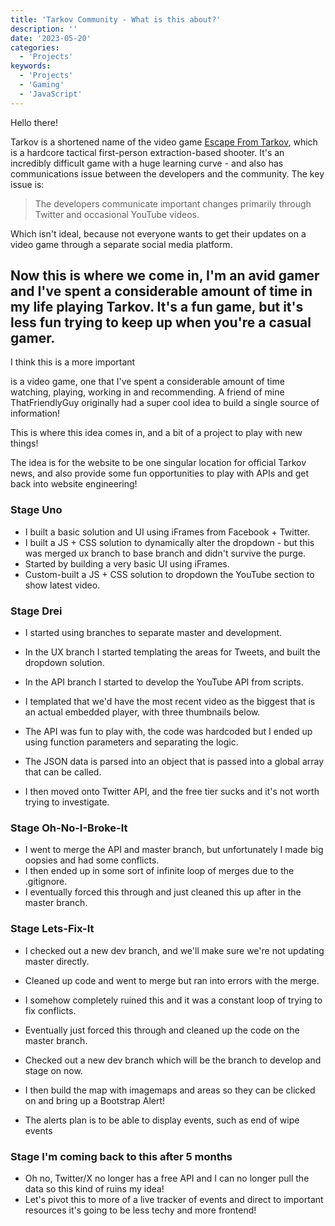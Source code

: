 ```yaml
---
title: 'Tarkov Community - What is this about?'
description: ''
date: '2023-05-20'
categories:
  - 'Projects'
keywords:
  - 'Projects'
  - 'Gaming'
  - 'JavaScript'
---
```


Hello there!

Tarkov is a shortened name of the video game [Escape From Tarkov](escapefromtarkov.com/), which is a hardcore tactical first-person extraction-based shooter. It's an incredibly difficult game with a huge learning curve - and also has communications issue between the developers and the community. The key issue is:

> The developers communicate important changes primarily through Twitter and occasional YouTube videos.

Which isn't ideal, because not everyone wants to get their updates on a video game through a separate social media platform.

## Now this is where we come in, I'm an avid gamer and I've spent a considerable amount of time in my life playing Tarkov. It's a fun game, but it's less fun trying to keep up when you're a casual gamer.

I think this is a more important

is a video game, one that I've spent a considerable amount of time watching, playing, working in and recommending. A friend of mine ThatFriendlyGuy originally had a super cool idea to build a single source of information!

This is where this idea comes in, and a bit of a project to play with new things!

The idea is for the website to be one singular location for official Tarkov news, and also provide some fun opportunities to play with APIs and get back into website engineering!

### Stage Uno

- I built a basic solution and UI using iFrames from Facebook + Twitter.
- I built a JS + CSS solution to dynamically alter the dropdown - but this was merged ux branch to base branch and didn't survive the purge.
- Started by building a very basic UI using iFrames.
- Custom-built a JS + CSS solution to dropdown the YouTube section to show latest video.

### Stage Drei

- I started using branches to separate master and development.
- In the UX branch I started templating the areas for Tweets, and built the dropdown solution.
- In the API branch I started to develop the YouTube API from scripts.
- I templated that we'd have the most recent video as the biggest that is an actual embedded player, with three thumbnails below.

- The API was fun to play with, the code was hardcoded but I ended up using function parameters and separating the logic.
- The JSON data is parsed into an object that is passed into a global array that can be called.

- I then moved onto Twitter API, and the free tier sucks and it's not worth trying to investigate.

### Stage Oh-No-I-Broke-It

- I went to merge the API and master branch, but unfortunately I made big oopsies and had some conflicts.
- I then ended up in some sort of infinite loop of merges due to the .gitignore.
- I eventually forced this through and just cleaned this up after in the master branch.

### Stage Lets-Fix-It

- I checked out a new dev branch, and we'll make sure we're not updating master directly.

- Cleaned up code and went to merge but ran into errors with the merge.
- I somehow completely ruined this and it was a constant loop of trying to fix conflicts.
- Eventually just forced this through and cleaned up the code on the master branch.

- Checked out a new dev branch which will be the branch to develop and stage on now.

- I then build the map with imagemaps and areas so they can be clicked on and bring up a Bootstrap Alert!

- The alerts plan is to be able to display events, such as end of wipe events

### Stage I'm coming back to this after 5 months

- Oh no, Twitter/X no longer has a free API and I can no longer pull the data so this kind of ruins my idea!
- Let's pivot this to more of a live tracker of events and direct to important resources it's going to be less techy and more frontend!
